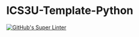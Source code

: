 # ICS3U-Template-Python

[![GitHub's Super Linter](https://github.com/Miguel-Santacruz/ICS3U-Assignment6-Python/workflows/GitHub's%20Super%20Linter/badge.svg)](https://github.com/Miguel-Santacruz/ICS3U-Assignment6-Python/actions)
